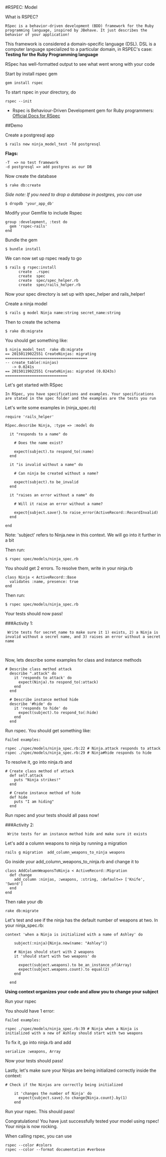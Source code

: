 #RSPEC: Model

What is RSPEC?

	RSpec is a behavior-driven development (BDD) framework for the Ruby programming language, inspired by JBehave. It just describes the behavior of your application!


This framework is considered a domain-specific language (DSL). DSL is a computer language specialized to a particular domain, in RSPEC's case: **Testing for the Ruby Programming language**

RSpec has well-formatted output to see what went wrong with your code

Start by install rspec gem

	gem install rspec

To start rspec in your directory, do

	rspec --init

- Rspec is Behaviour-Driven Development gem for Ruby programmers: [Official Docs for RSpec](https://relishapp.com/rspec)


##Demo

Create a postgresql app

	$ rails new ninja_model_test -Td postgresql

**Flags:**

	-T	=> no test framework
	-d postgresql => add postgres as our DB

Now create the database

	$ rake db:create

*Side note: If you need to drop a database in postgres, you can use*

	$ dropdb 'your_app_db'
	
Modify your Gemfile to include Rspec

	group :development, :test do
	  gem 'rspec-rails'
	end

Bundle the gem

	$ bundle install

We can now set up rspec ready to go

	$ rails g rspec:install
		  create  .rspec
	      create  spec
	      create  spec/spec_helper.rb
	      create  spec/rails_helper.rb

Now your spec directory is set up with spec_helper and rails_helper!


Create a ninja model

	$ rails g model Ninja name:string secret_name:string
	
Then to create the schema

	$ rake db:migrate

You should get something like:

	$ ninja_model_test  rake db:migrate
	== 20150119022551 CreateNinjas: migrating =====================================
	-- create_table(:ninjas)
	   -> 0.0241s
	== 20150119022551 CreateNinjas: migrated (0.0243s) ============================

Let's get started with RSpec

	In RSpec, you have specifications and examples. Your specifications are stated in the spec folder and the examples are the tests you run

Let's write some examples in (ninja_spec.rb)

	require 'rails_helper'

	RSpec.describe Ninja, :type => :model do
	  
	  it "responds to a name" do
	  
	    # Does the name exist?
	    
	    expect(subject).to respond_to(:name)
	  end
	
	  it "is invalid without a name" do
	  
	    # Can ninja be created without a name?
	    
	    expect(subject).to be_invalid
	  end
	
	  it "raises an error without a name" do
	  
	    # Will it raise an error without a name?
	    
	    expect{subject.save!}.to raise_error(ActiveRecord::RecordInvalid)
	  end
	
	end

Note: 'subject' refers to Ninja.new in this context. We will go into it further in a bit


Then run: 

	$ rspec spec/models/ninja_spec.rb

You should get 2 errors. To resolve them, write in your ninja.rb

	class Ninja < ActiveRecord::Base
	  validates :name, presence: true
	end

Then run: 

	$ rspec spec/models/ninja_spec.rb

Your tests should now pass!

###Activity 1:
	
	 Write tests for secret_name to make sure it 1) exists, 2) a Ninja is invalid without a secret name, and 3) raises an error without a secret name
<br />

Now, lets describe some examples for class and instance methods

	# Describe class method attack
	  describe ".attack" do 
	    it 'responds to attack' do
	      expect(Ninja).to respond_to(:attack)
	    end
	  end
	
	  # Describe instance method hide
	  describe '#hide' do
	    it 'responds to hide' do
	      expect(subject).to respond_to(:hide)
	    end
	  end

Run rspec. You should get something like:

	Failed examples:

	rspec ./spec/models/ninja_spec.rb:22 # Ninja.attack responds to attack
	rspec ./spec/models/ninja_spec.rb:29 # Ninja#hide responds to hide
	
To resolve it, go into ninja.rb and

	# Create class method of attack
	  def self.attack
	    puts "Ninja strikes!"
	  end
	
	  # Create instance method of hide
	  def hide
	    puts "I am hiding"
	  end

Run rspec and your tests should all pass now!

###Activity 2:
	
	 Write tests for an instance method hide and make sure it exists



Let's add a column weapons to ninja by running a migration 
	
	rails g migration  add_column_weapons_to_ninja weapons
	
Go inside your add_column_weapons_to_ninja.rb and change it to

	class AddColumnWeaponsToNinja < ActiveRecord::Migration
	  def change
	    add_column :ninjas, :weapons, :string, :default=> ['Knife', 'Sword']
	  end
	end

Then rake your db

	rake db:migrate

Let's test and see if the ninja has the default number of weapons at two. In your ninja_spec.rb:

	context 'when a Ninja is initialized with a name of Ashley' do
	
	    subject(:ninja){Ninja.new(name: "Ashley")}
	
	    # Ninjas should start with 2 weapons
	    it 'should start with two weapons' do
	
	      expect(subject.weapons).to be_an_instance_of(Array)
	      expect(subject.weapons.count).to equal(2)
	    end
	
	  end

**Using context organizes your code and allow you to change your subject**

Run your rspec

You should have 1 error: 

	Failed examples:

	rspec ./spec/models/ninja_spec.rb:39 # Ninja when a Ninja is initialized with a new of Ashley should start with two weapons

To fix it, go into ninja.rb and add

	serialize :weapons, Array
	
Now your tests should pass!

Lastly, let's make sure your Ninjas are being initialized correctly inside the context:

	# Check if the Ninjas are correctly being initialized
	
	    it 'changes the number of Ninja' do
	      expect{subject.save}.to change{Ninja.count}.by(1)
	    end

Run your rspec. This should pass!


Congratulations! You have just successfully tested your model using rspec! Your ninja is now rocking.


When calling rspec, you can use 

	rspec --color #colors
	rspec --color --format documentation #verbose 
	
